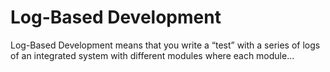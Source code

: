 Log-Based Development
=====================

Log-Based Development means that you write a “test” with a series of logs of an integrated system with different modules where each module…